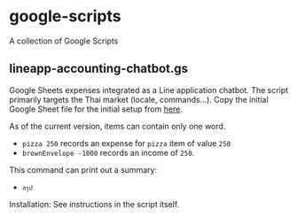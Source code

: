# google-scripts
A collection of Google Scripts

## lineapp-accounting-chatbot.gs
Google Sheets expenses integrated as a Line application chatbot. The script primarily targets the Thai market (locale, commands...).
Copy the initial Google Sheet file for the initial setup from [here](https://docs.google.com/spreadsheets/d/1D5IytntF52udNRGHkcv8oMXKlKL9h5GMCOntrccmTyc/edit?usp=sharing).

As of the current version, items can contain only one word.
- `pizza 250` records an expense for `pizza` item of value `250`
- `brownEnvelope -1000` records an income of `250`.

This command can print out a summary:
- `สรุป`

Installation: See instructions in the script itself.

